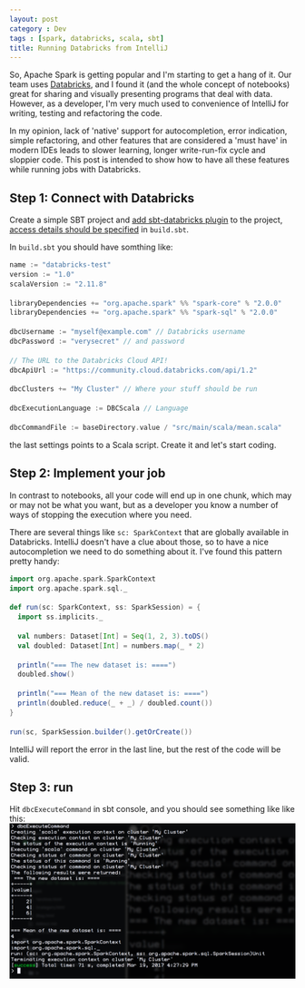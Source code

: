 ```yaml
---
layout: post
category : Dev
tags : [spark, databricks, scala, sbt]
title: Running Databricks from IntelliJ
---
```


So, Apache Spark is getting popular and I'm starting to get a hang of it. Our team uses [Databricks](https://databricks.com/), and I found it (and the whole concept of notebooks) great for sharing and visually presenting programs that deal with data. However, as a developer, I'm very much used to convenience of IntelliJ for writing, testing and refactoring the code.

In my opinion, lack of 'native' support for autocompletion, error indication, simple refactoring, and other features that are considered a 'must have' in modern IDEs leads to slower learning, longer write-run-fix cycle and sloppier code. This post is intended to show how to have all these features while running jobs with Databricks.

## Step 1: Connect with Databricks

Create a simple SBT project and [add sbt-databricks plugin](https://github.com/databricks/sbt-databricks#installation) to the project, [access details should be specified](https://github.com/databricks/sbt-databricks#settings) in `build.sbt`.

In `build.sbt` you should have somthing like:

```sbt
name := "databricks-test"
version := "1.0"
scalaVersion := "2.11.8"

libraryDependencies += "org.apache.spark" %% "spark-core" % "2.0.0"
libraryDependencies += "org.apache.spark" %% "spark-sql" % "2.0.0"

dbcUsername := "myself@example.com" // Databricks username
dbcPassword := "verysecret" // and password

// The URL to the Databricks Cloud API!
dbcApiUrl := "https://community.cloud.databricks.com/api/1.2"

dbcClusters += "My Cluster" // Where your stuff should be run

dbcExecutionLanguage := DBCScala // Language

dbcCommandFile := baseDirectory.value / "src/main/scala/mean.scala"
```

the last settings points to a Scala script. Create it and let's start coding.

## Step 2: Implement your job

In contrast to notebooks, all your code will end up in one chunk, which may or may not be what you want, but as a developer you know a number of ways of stopping the execution where you need.

There are several things like `sc: SparkContext` that are globally available in Databricks. IntelliJ doesn't have a clue about those, so to have a nice autocompletion we need to do something about it. I've found this pattern pretty handy:

```scala
import org.apache.spark.SparkContext
import org.apache.spark.sql._

def run(sc: SparkContext, ss: SparkSession) = {
  import ss.implicits._

  val numbers: Dataset[Int] = Seq(1, 2, 3).toDS()
  val doubled: Dataset[Int] = numbers.map(_ * 2)

  println("=== The new dataset is: ====")
  doubled.show()

  println("=== Mean of the new dataset is: ====")
  println(doubled.reduce(_ + _) / doubled.count())
}

run(sc, SparkSession.builder().getOrCreate())
```

IntelliJ will report the error in the last line, but the rest of the code will be valid.

## Step 3: run

Hit `dbcExecuteCommand` in sbt console, and you should see something like like this:
![Output in terminal](/static/img/2017-03-19-running-databricks-from-intellij/output.png)
